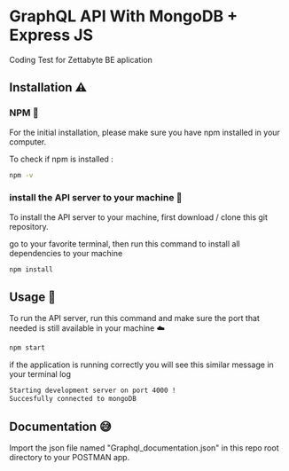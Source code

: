 # GraphQL API With MongoDB + Express JS

Coding Test for Zettabyte BE aplication

## Installation ⚠️

### NPM 🐁

For the initial installation, please make sure you have npm installed in your computer.

To check if npm is installed :

```bash
npm -v
```

### install the API server to your machine 🚀

To install the API server to your machine, first download / clone this git repository.

go to your favorite terminal, then run this command to install all dependencies to your machine

```bash
npm install
```

## Usage 🧨

To run the API server, run this command and make sure the port that needed is still available in your machine ☁️

```bash
npm start
```

if the application is running correctly you will see this similar message in your terminal log

```bash
Starting development server on port 4000 !
Succesfully connected to mongoDB
```

## Documentation 😅

Import the json file named "Graphql_documentation.json" in this repo root directory to your POSTMAN app.

